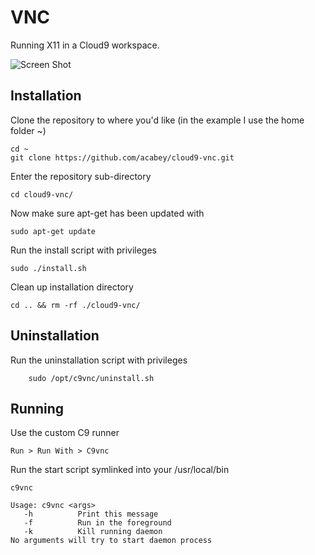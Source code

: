 VNC
===

Running X11 in a Cloud9 workspace.

![Screen Shot](screenshot.png)

Installation
------------


Clone the repository to where you'd like (in the example I use the home folder ~)
    
    
    cd ~
    git clone https://github.com/acabey/cloud9-vnc.git
    

Enter the repository sub-directory

    cd cloud9-vnc/

Now make sure apt-get has been updated with 

    sudo apt-get update

Run the install script with privileges

    sudo ./install.sh
    
Clean up installation directory
    
    cd .. && rm -rf ./cloud9-vnc/

Uninstallation
--------------

Run the uninstallation script with privileges

        sudo /opt/c9vnc/uninstall.sh
    

Running
-------

Use the custom C9 runner

    Run > Run With > C9vnc
    
Run the start script symlinked into your /usr/local/bin
    
    
    c9vnc
    
    Usage: c9vnc <args>
       -h          Print this message
       -f          Run in the foreground
       -k          Kill running daemon
    No arguments will try to start daemon process
    
